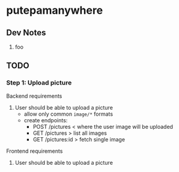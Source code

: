 # putepamanywhere

## Dev Notes

1. foo

## TODO



### Step 1: Upload picture

Backend  requirements

1. User should be able to upload a picture
    - allow only common `image/*` formats
    - create endpoints:
      - POST /pictures    < where the user image will be uploaded 
      - GET  /pictures    > list all images
      - GET  /pictures:id > fetch single image
   
Frontend requirements

1. User should be able to upload a picture
